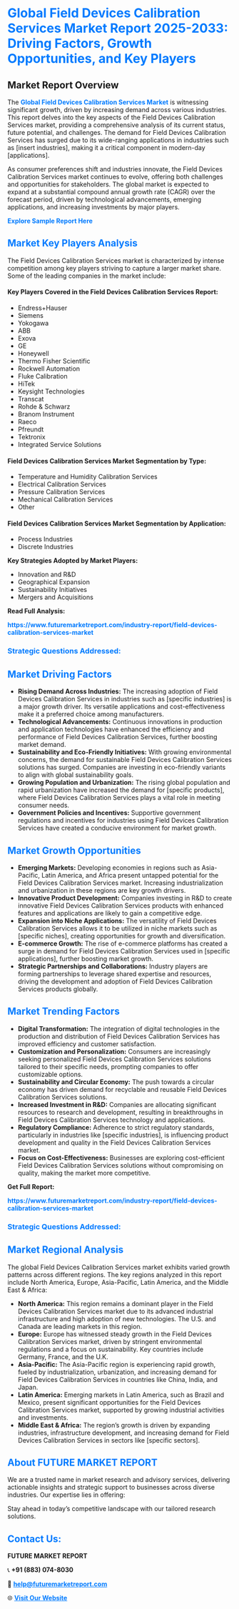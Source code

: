 <h1 style="color: #007BFF;">Global Field Devices Calibration Services Market Report 2025-2033: Driving Factors, Growth Opportunities, and Key Players</h1>

<section id="overview">
<h2>Market Report Overview</h2>
<p>The <a href="https://www.futuremarketreport.com/industry-report/field-devices-calibration-services-market" style="color: #007BFF; text-decoration: none;"><strong>Global Field Devices Calibration Services Market</strong></a> is witnessing significant growth, driven by increasing demand across various industries. This report delves into the key aspects of the Field Devices Calibration Services market, providing a comprehensive analysis of its current status, future potential, and challenges. The demand for Field Devices Calibration Services has surged due to its wide-ranging applications in industries such as [insert industries], making it a critical component in modern-day [applications].</p>
<p>As consumer preferences shift and industries innovate, the Field Devices Calibration Services market continues to evolve, offering both challenges and opportunities for stakeholders. The global market is expected to expand at a substantial compound annual growth rate (CAGR) over the forecast period, driven by technological advancements, emerging applications, and increasing investments by major players.</p>
</section>

<section id="overview">
<p><a href="https://www.futuremarketreport.com/request-sample/reportId=51430" style="color: #007BFF; text-decoration: none;"><strong>Explore Sample Report Here</strong></a></p>
</section>

<section id="key-players">
<h2 style="color: #007BFF;">Market Key Players Analysis</h2>
<p>The Field Devices Calibration Services market is characterized by intense competition among key players striving to capture a larger market share. Some of the leading companies in the market include:</p>
<h4>Key Players Covered in the Field Devices Calibration Services Report:</h4>
<ul><li>Endress+Hauser</li><li>Siemens</li><li>Yokogawa</li><li>ABB</li><li>Exova</li><li>GE</li><li>Honeywell</li><li>Thermo Fisher Scientific</li><li>Rockwell Automation</li><li>Fluke Calibration</li><li>HiTek</li><li>Keysight Technologies</li><li>Transcat</li><li>Rohde &amp; Schwarz</li><li>Branom Instrument</li><li>Raeco</li><li>Pfreundt</li><li>Tektronix</li><li>Integrated Service Solutions</li></ul>
<h4>Field Devices Calibration Services Market Segmentation by Type:</h4>
<ul><li>Temperature and Humidity Calibration Services</li><li>Electrical Calibration Services</li><li>Pressure Calibration Services</li><li>Mechanical Calibration Services</li><li>Other</li></ul>

<h4>Field Devices Calibration Services Market Segmentation by Application:</h4>
<ul><li>Process Industries</li><li>Discrete Industries</li></ul>
<p><strong>Key Strategies Adopted by Market Players:</strong></p>
<ul>
<li>Innovation and R&D</li>
<li>Geographical Expansion</li>
<li>Sustainability Initiatives</li>
<li>Mergers and Acquisitions</li>
</ul>
</section>

<section>
<p><strong>Read Full Analysis: </strong></p><a href="https://www.futuremarketreport.com/industry-report/field-devices-calibration-services-market" style="color: #007BFF; text-decoration: none;"><strong>https://www.futuremarketreport.com/industry-report/field-devices-calibration-services-market</strong></a>
<h3 style="color: #007BFF;">Strategic Questions Addressed:</h3>
</section>

<section id="driving-factors">
<h2 style="color: #007BFF;">Market Driving Factors</h2>
<ul>
<li><strong>Rising Demand Across Industries:</strong> The increasing adoption of Field Devices Calibration Services in industries such as [specific industries] is a major growth driver. Its versatile applications and cost-effectiveness make it a preferred choice among manufacturers.</li>
<li><strong>Technological Advancements:</strong> Continuous innovations in production and application technologies have enhanced the efficiency and performance of Field Devices Calibration Services, further boosting market demand.</li>
<li><strong>Sustainability and Eco-Friendly Initiatives:</strong> With growing environmental concerns, the demand for sustainable Field Devices Calibration Services solutions has surged. Companies are investing in eco-friendly variants to align with global sustainability goals.</li>
<li><strong>Growing Population and Urbanization:</strong> The rising global population and rapid urbanization have increased the demand for [specific products], where Field Devices Calibration Services plays a vital role in meeting consumer needs.</li>
<li><strong>Government Policies and Incentives:</strong> Supportive government regulations and incentives for industries using Field Devices Calibration Services have created a conducive environment for market growth.</li>
</ul>
</section>

<section id="growth-opportunities">
<h2 style="color: #007BFF;">Market Growth Opportunities</h2>
<ul>
<li><strong>Emerging Markets:</strong> Developing economies in regions such as Asia-Pacific, Latin America, and Africa present untapped potential for the Field Devices Calibration Services market. Increasing industrialization and urbanization in these regions are key growth drivers.</li>
<li><strong>Innovative Product Development:</strong> Companies investing in R&D to create innovative Field Devices Calibration Services products with enhanced features and applications are likely to gain a competitive edge.</li>
<li><strong>Expansion into Niche Applications:</strong> The versatility of Field Devices Calibration Services allows it to be utilized in niche markets such as [specific niches], creating opportunities for growth and diversification.</li>
<li><strong>E-commerce Growth:</strong> The rise of e-commerce platforms has created a surge in demand for Field Devices Calibration Services used in [specific applications], further boosting market growth.</li>
<li><strong>Strategic Partnerships and Collaborations:</strong> Industry players are forming partnerships to leverage shared expertise and resources, driving the development and adoption of Field Devices Calibration Services products globally.</li>
</ul>
</section>

<section id="trending-factors">
<h2 style="color: #007BFF;">Market Trending Factors</h2>
<ul>
<li><strong>Digital Transformation:</strong> The integration of digital technologies in the production and distribution of Field Devices Calibration Services has improved efficiency and customer satisfaction.</li>
<li><strong>Customization and Personalization:</strong> Consumers are increasingly seeking personalized Field Devices Calibration Services solutions tailored to their specific needs, prompting companies to offer customizable options.</li>
<li><strong>Sustainability and Circular Economy:</strong> The push towards a circular economy has driven demand for recyclable and reusable Field Devices Calibration Services solutions.</li>
<li><strong>Increased Investment in R&D:</strong> Companies are allocating significant resources to research and development, resulting in breakthroughs in Field Devices Calibration Services technology and applications.</li>
<li><strong>Regulatory Compliance:</strong> Adherence to strict regulatory standards, particularly in industries like [specific industries], is influencing product development and quality in the Field Devices Calibration Services market.</li>
<li><strong>Focus on Cost-Effectiveness:</strong> Businesses are exploring cost-efficient Field Devices Calibration Services solutions without compromising on quality, making the market more competitive.</li>
</ul>
</section>

<section>
<p><strong>Get Full Report: </strong></p><a href="https://www.futuremarketreport.com/industry-report/field-devices-calibration-services-market" style="color: #007BFF; text-decoration: none;"><strong>https://www.futuremarketreport.com/industry-report/field-devices-calibration-services-market</strong></a>
<h3 style="color: #007BFF;">Strategic Questions Addressed:</h3>
</section>


<section id="regional-analysis">
<h2 style="color: #007BFF;">Market Regional Analysis</h2>
<p>The global Field Devices Calibration Services market exhibits varied growth patterns across different regions. The key regions analyzed in this report include North America, Europe, Asia-Pacific, Latin America, and the Middle East & Africa:</p>
<ul>
<li><strong>North America:</strong> This region remains a dominant player in the Field Devices Calibration Services market due to its advanced industrial infrastructure and high adoption of new technologies. The U.S. and Canada are leading markets in this region.</li>
<li><strong>Europe:</strong> Europe has witnessed steady growth in the Field Devices Calibration Services market, driven by stringent environmental regulations and a focus on sustainability. Key countries include Germany, France, and the U.K.</li>
<li><strong>Asia-Pacific:</strong> The Asia-Pacific region is experiencing rapid growth, fueled by industrialization, urbanization, and increasing demand for Field Devices Calibration Services in countries like China, India, and Japan.</li>
<li><strong>Latin America:</strong> Emerging markets in Latin America, such as Brazil and Mexico, present significant opportunities for the Field Devices Calibration Services market, supported by growing industrial activities and investments.</li>
<li><strong>Middle East & Africa:</strong> The region’s growth is driven by expanding industries, infrastructure development, and increasing demand for Field Devices Calibration Services in sectors like [specific sectors].</li>
</ul>
</section>

<footer>
<h2 style="color: #007BFF;">About FUTURE MARKET REPORT</h2>
<p>We are a trusted name in market research and advisory services, delivering actionable insights and strategic support to businesses across diverse industries. Our expertise lies in offering:</p>

<p>Stay ahead in today’s competitive landscape with our tailored research solutions.</p>

<h2 style="color: #007BFF;">Contact Us:</h2>
<p><strong>FUTURE MARKET REPORT</strong></p>
<p>📞 <strong>+91 (883) 074-8030</strong></p>
<p>📧 <strong><a href="mailto:help@futuremarketreport.com" style="color: #007BFF;">help@futuremarketreport.com</a></strong></p>
<p>🌐 <strong><a href="https://www.futuremarketreport.com/" style="color: #007BFF;">Visit Our Website</a></strong></p>
</footer>